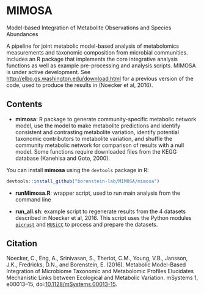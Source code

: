 # MIMOSA
Model-based Integration of Metabolite Observations and Species Abundances

A pipeline for joint metabolic model-based analysis of metabolomics measurements and taxonomic composition from microbial communities. Includes an R package that implements the core integrative analysis functions as well as example pre-processing and analysis scripts. MIMOSA is under active development. See http://elbo.gs.washington.edu/download.html for a previous version of the code, used to produce the results in (Noecker et al, 2016).

## Contents

- **mimosa**: R package to generate community-specific metabolic network model, use the model to make metabolite predictions and identify consistent and contrasting metabolite variation, identify potential taxonomic contributors to metabolite variation, and shuffle the community metabolic network for comparison of results with a null model. Some functions require downloaded files from the KEGG database (Kanehisa and Goto, 2000).

You can install **mimosa** using the `devtools` package in R:
```R
devtools::install_github("borenstein-lab/MIMOSA/mimosa")
```

- **runMimosa.R**: wrapper script, used to run main analysis from the command line

- **run_all.sh**: example script to regenerate results from the 4 datasets described in Noecker et al, 2016. This script uses the Python modules [`picrust`](http://picrust.github.io/picrust/) and [`MUSiCC`](http://elbo.gs.washington.edu/software_musicc.html) to process and prepare the datasets. 

## Citation

Noecker, C., Eng, A., Srinivasan, S., Theriot, C.M., Young, V.B., Jansson, J.K., Fredricks, D.N., and Borenstein, E. (2016). Metabolic Model-Based Integration of Microbiome Taxonomic and Metabolomic Profiles Elucidates Mechanistic Links between Ecological and Metabolic Variation. mSystems 1, e00013–15, doi:[10.1128/mSystems.00013-15](http://msystems.asm.org/content/1/1/e00013-15).
